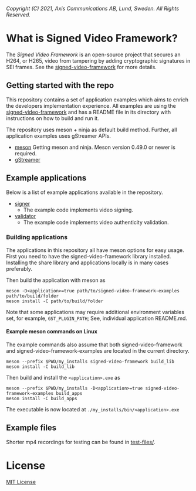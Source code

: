 *Copyright (C) 2021, Axis Communications AB, Lund, Sweden. All Rights Reserved.*

# What is Signed Video Framework?
The *Signed Video Framework* is an open-source project that secures an H264, or H265, video from tampering by adding cryptographic signatures in SEI frames. See the [signed-video-framework](https://github.com/AxisCommunications/signed-video-framework) for more details.

## Getting started with the repo
This repository contains a set of application examples which aims to enrich the developers implementation experience. All examples are using the [signed-video-framework](https://github.com/AxisCommunications/signed-video-framework) and has a README file in its directory with instructions on how to build and run it.

The repository uses meson + ninja as default build method. Further, all application examples uses gStreamer APIs.
- [meson](https://mesonbuild.com/Getting-meson.html) Getting meson and ninja. Meson version 0.49.0 or newer is required.
- [gStreamer](https://gstreamer.freedesktop.org/documentation/installing/index.html?gi-language=c)

## Example applications
Below is a list of example applications available in the repository.
- [signer](./apps/signer/)
  - The example code implements video signing.
- [validator](./apps/validator/)
  - The example code implements video authenticity validation.

### Building applications
The applications in this repository all have meson options for easy usage. First you need to have the signed-video-framework library installed. Installing the share library and applications locally is in many cases preferably.

Then build the application with meson as
```
meson -D<application>=true path/to/signed-video-framework-examples path/to/build/folder
meson install -C path/to/build/folder
```
Note that some applications may require additional environment variables set, for example, `GST_PLUGIN_PATH`; See, individual application README.md.

#### Example meson commands on Linux
The example commands also assume that both signed-video-framework and signed-video-framework-examples are located in the current directory.
```
meson --prefix $PWD/my_installs signed-video-framework build_lib
meson install -C build_lib
```
Then build and install the `<application>.exe` as
```
meson --prefix $PWD/my_installs -D<application>=true signed-video-framework-examples build_apps
meson install -C build_apps
```
The executable is now located at `./my_installs/bin/<application>.exe`

## Example files
Shorter mp4 recordings for testing can be found in [test-files/](./test-files/).

# License
[MIT License](./LICENSE)
